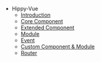 <!-- docs/hippy-vue/_sidebar.md -->

* Hippy-Vue
  * [Introduction](hippy-vue/introduction.md)
  * [Core Component](hippy-vue/components.md)
  * [Extended Component](hippy-vue/external-components.md)
  * [Module](hippy-vue/vue-native.md)
  * [Event](hippy-vue/native-event.md)
  * [Custom Component & Module](hippy-vue/customize.md)
  * [Router](hippy-vue/router.md)
